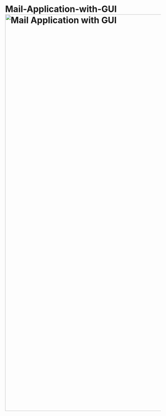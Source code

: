 # Mail-Application-with-GUI<img width="1280" alt="Mail Application with GUI" src="https://github.com/KothaMukeshRaj/Mail-Application-with-GUI/assets/134232672/78a15ade-2121-456f-9fe5-b67c0fa7ebe3">
